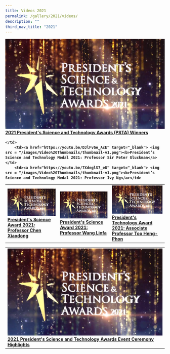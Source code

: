 ```yaml
---
title: Videos 2021
permalink: /gallery/2021/videos/
description: ""
third_nav_title: "2021"
---
```

<a href="https://youtu.be/-0859hfYcvA" target="_blank"> <img src = "/images/Video%20Thumbnails/thumbnail-v1.png"> <b>2021 President's Science and Technology Awards (PSTA) Winners</a>
	
	</td>
		<td><a href="https://youtu.be/DJlFvGe_AcE" target="_blank"> <img src = "/images/Video%20Thumbnails/thumbnail-v1.png"><b>President’s Science and Technology Medal 2021: Professor Sir Peter Gluckman</a></td>
		<td><a href="https://youtu.be/7XdeglS7_eU" target="_blank"> <img src = "/images/Video%20Thumbnails/thumbnail-v1.png"><b>President’s Science and Technology Medal 2021: Professor Ivy Ng</a></td>
</tr>
</table> 
<table> 
	<tr>
		<td><a href="https://youtu.be/V3neDn0oxZA" target="_blank"> <img src = "/images/Video%20Thumbnails/thumbnail-v1.png"> <b>President's Science Award 2021: Professor Chen Xiaodong</a></td>
		<td><a href="https://youtu.be/r4aTZTI9ug4" target="_blank"> <img src = "/images/Video%20Thumbnails/thumbnail-v1.png"><b>President's Science Award 2021: Professor Wang Linfa</a></td>
		<td><a href="https://youtu.be/5EJTtA6YKog" target="_blank"> <img src = "/images/Video%20Thumbnails/thumbnail-v1.png"><b>President's Technology Award 2021: Associate Professor Too Heng-Phon</a></td>
</tr>
</table>
<table> 
	<tr>
		<td><a href="https://youtu.be/KqyX_5_fL_I" target="_blank"> <img src = "/images/Video%20Thumbnails/thumbnail-v1.png"> <b>2021 President's Science and Technology Awards Event Ceremony Highlights</a></td>

</table>